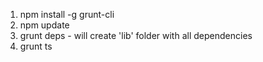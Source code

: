 1. npm install -g grunt-cli
2. npm update
3. grunt deps - will create 'lib' folder with all dependencies
4. grunt ts


